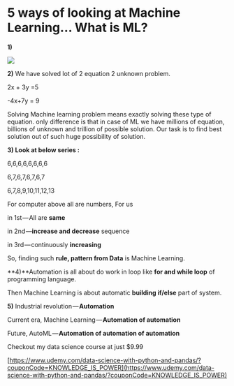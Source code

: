 # 5 ways of looking at Machine Learning… What is ML?

**1)**

![](https://cdn-images-1.medium.com/max/1600/1*ZWKCLqcegxPYSTUNJ-92Ag.png)

**2)** We have solved lot of 2 equation 2 unknown problem.

2x + 3y =5

-4x+7y = 9

Solving Machine learning problem means exactly solving these type of equation. only difference is that in case of ML we have millions of equation, billions of unknown and trillion of possible solution. Our task is to find best solution out of such huge possibility of solution.

**3) Look at below series :**

6,6,6,6,6,6,6,6

6,7,6,7,6,7,6,7

6,7,8,9,10,11,12,13

For computer above all are numbers, For us

in 1st — All are **same**

in 2nd —**increase and decrease** sequence

in 3rd — continuously **increasing**

So, finding such **rule, pattern from Data** is Machine Learning.

**4)**Automation is all about do work in loop like **for and while loop** of programming language.

Then Machine Learning is about automatic **building if/else** part of system.

**5)** Industrial revolution — **Automation**

Current era, Machine Learning — **Automation of automation**

Future, AutoML — **Automation of automation of automation**

Checkout my data science course at just $9.99

[https://www.udemy.com/data-science-with-python-and-pandas/?couponCode=KNOWLEDGE_IS_POWER](https://www.udemy.com/data-science-with-python-and-pandas/?couponCode=KNOWLEDGE_IS_POWER)

